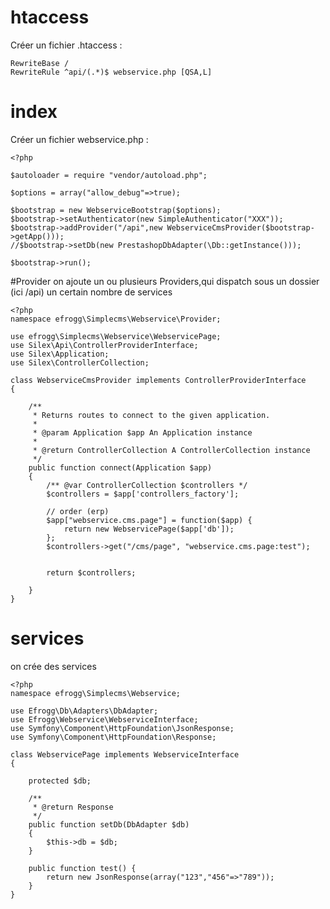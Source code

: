 # htaccess
Créer un fichier .htaccess : 

    RewriteBase /
    RewriteRule ^api/(.*)$ webservice.php [QSA,L]
    
# index
Créer un fichier webservice.php :

    <?php
    
    $autoloader = require "vendor/autoload.php";
    
    $options = array("allow_debug"=>true);
    
    $bootstrap = new WebserviceBootstrap($options);
    $bootstrap->setAuthenticator(new SimpleAuthenticator("XXX"));
    $bootstrap->addProvider("/api",new WebserviceCmsProvider($bootstrap->getApp()));
    //$bootstrap->setDb(new PrestashopDbAdapter(\Db::getInstance()));
    
    $bootstrap->run();
    
#Provider
on ajoute un ou plusieurs Providers,qui dispatch sous un dossier (ici /api) un certain nombre de services
 
    <?php
    namespace efrogg\Simplecms\Webservice\Provider;
    
    use efrogg\Simplecms\Webservice\WebservicePage;
    use Silex\Api\ControllerProviderInterface;
    use Silex\Application;
    use Silex\ControllerCollection;
    
    class WebserviceCmsProvider implements ControllerProviderInterface
    {
    
        /**
         * Returns routes to connect to the given application.
         *
         * @param Application $app An Application instance
         *
         * @return ControllerCollection A ControllerCollection instance
         */
        public function connect(Application $app)
        {
            /** @var ControllerCollection $controllers */
            $controllers = $app['controllers_factory'];
    
            // order (erp)
            $app["webservice.cms.page"] = function($app) {
                return new WebservicePage($app['db']);
            };
            $controllers->get("/cms/page", "webservice.cms.page:test");
    
    
            return $controllers;
    
        }
    }
    
    
# services
on crée des services

    <?php
    namespace efrogg\Simplecms\Webservice;
    
    use Efrogg\Db\Adapters\DbAdapter;
    use Efrogg\Webservice\WebserviceInterface;
    use Symfony\Component\HttpFoundation\JsonResponse;
    use Symfony\Component\HttpFoundation\Response;
    
    class WebservicePage implements WebserviceInterface
    {
    
        protected $db;
    
        /**
         * @return Response
         */
        public function setDb(DbAdapter $db)
        {
            $this->db = $db;
        }
    
        public function test() {
            return new JsonResponse(array("123","456"=>"789"));
        }
    }